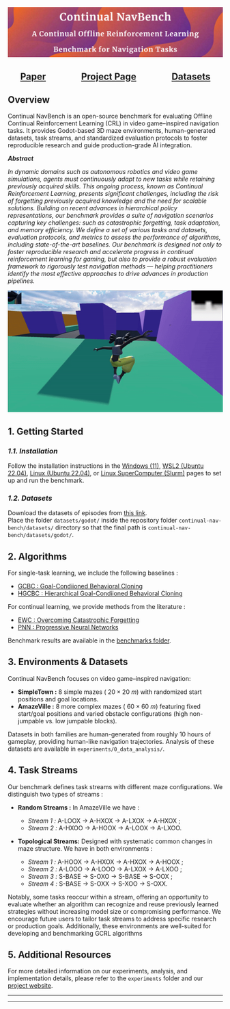 <img src="./assets/readme/cover.png" alt="Antmaze" />

<div id="links">
    <div align="center">
        <h2>
            <a href="https://toto.com">Paper</a>
            &emsp;
            &emsp;
            &emsp;
            <a href="https://sites.google.com/view/continual-nav-bench/home?authuser=2">Project Page</a>
            &emsp;
            &emsp;
            &emsp;
            <a href="https://drive.google.com/drive/folders/1QHzGofKymDIkoN1_4FlPwLlJ0pFwilUo?usp=sharing">Datasets</a>
        </h2>
  </div>
</div>

## Overview

Continual NavBench is an open-source benchmark for evaluating Offline Continual Reinforcement Learning (CRL) in video game–inspired navigation tasks. It provides Godot-based 3D maze environments, human-generated datasets, task streams, and standardized evaluation protocols to foster reproducible research and guide production-grade AI integration.

***Abstract***

*In dynamic domains such as autonomous robotics and video game simulations, agents must continuously adapt to new tasks while retaining previously acquired skills. This ongoing process, known as Continual Reinforcement Learning, presents significant challenges, including the risk of forgetting previously acquired knowledge and the need for scalable solutions. Building on recent advances in hierarchical policy representations, our benchmark provides a suite of navigation scenarios capturing key challenges: such as catastrophic forgetting, task adaptation, and memory efficiency. We define a set of various tasks and datasets, evaluation protocols, and metrics to assess the performance of algorithms, including state-of-the-art baselines. Our benchmark is designed not only to foster reproducible research and accelerate progress in continual reinforcement learning for gaming, but also to provide a robust evaluation framework to rigorously test navigation methods — helping practitioners identify the most effective approaches to drive advances in production pipelines.*

<img src="./assets/readme/visu.gif" alt="Visualization" style="width: fit; height: auto; object-fit: contain; margin: auto;">

## **1. Getting Started**

### *1.1. Installation*

Follow the installation instructions in the [Windows (11)](./installation/WINDOWS.md), [WSL2 (Ubuntu 22.04)](./installation/WSL.md), [Linux (Ubuntu 22.04)](./installation/LINUX.md), or [Linux SuperComputer (Slurm)](./installation/SUPER.md) pages to set up and run the benchmark.

### *1.2. Datasets*

Download the datasets of episodes from [this link](https://drive.google.com/drive/folders/1QHzGofKymDIkoN1_4FlPwLlJ0pFwilUo?usp=sharing).  
Place the folder `datasets/godot/` inside the repository folder `continual-nav-bench/datasets/` directory so that the final path is `continual-nav-bench/datasets/godot/`.

## **2. Algorithms**

For single-task learning, we include the following baselines :

- [GCBC : Goal-Condiioned Behavioral Cloning](./articles/singletask/GCBC.pdf)
- [HGCBC : Hierarchical Goal-Condiioned Behavioral Cloning](./articles/singletask/HGCBC.pdf)

For continual learning, we provide methods from the literature :

- [EWC : Overcoming Catastrophic Forgetting](./articles/continual/EWC.pdf)
- [PNN : Progressive Neural Networks](./articles/continual/PNN.pdf)

Benchmark results are available in the [benchmarks folder](./benchmarks/CONTINUAL.md).

## **3. Environments & Datasets**

Continual NavBench focuses on video game–inspired navigation:

- **SimpleTown :** 8 simple mazes ( $20\times20\ m$) with randomized start positions and goal locations.
- **AmazeVille :** 8 more complex mazes ( $60\times60\ m$) featuring fixed start/goal positions and varied obstacle configurations (high non-jumpable vs. low jumpable blocks).

Datasets in both families are human-generated from roughly $10$ hours of gameplay, providing human-like navigation trajectories. Analysis of these datasets are available in `experiments/0_data_analysis/`.

## **4. Task Streams**

Our benchmark defines task streams with different maze configurations. We distinguish two types of streams :

- **Random Streams :** In AmazeVille we have :
    - *Stream 1 :* A-LOOX → A-HXOX → A-LXOX → A-HXOX ;
    - *Stream 2 :* A-HXOO → A-HOOX → A-LOOX → A-LXOO.

- **Topological Streams:** Designed with systematic common
changes in maze structure. We have in both environments :
    - *Stream 1 :* A-HOOX → A-HXOX → A-HXOX → A-HOOX ;
    - *Stream 2 :* A-LOOO → A-LOOO → A-LXOX → A-LXOO ;
    - *Stream 3 :* S-BASE → S-OXO → S-BASE → S-OOX ;
    - *Stream 4 :* S-BASE → S-OXX → S-XOO → S-OXX.

Notably, some tasks reoccur within a stream, offering an opportunity to evaluate whether an algorithm can recognize and reuse previously learned strategies without increasing model size or compromising performance. We encourage future users to tailor task streams to address specific research or production goals. Additionally, these environments are well-suited for developing and benchmarking GCRL algorithms

## **5. Additional Resources**

For more detailed information on our experiments, analysis, and implementation details, please refer to the `experiments` folder and our [project website](https://sites.google.com/view/continual-nav-bench/).

---
---
